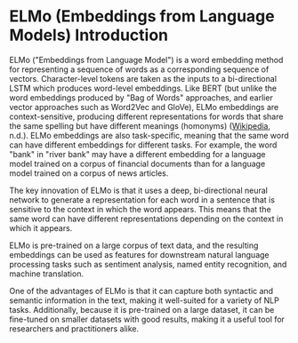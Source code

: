 # ELMo (Embeddings from Language Models) Introduction

ELMo ("Embeddings from Language Model") is a word embedding method for representing a sequence of words as a corresponding sequence of vectors. Character-level tokens are taken as the inputs to a bi-directional LSTM which produces word-level embeddings. Like BERT (but unlike the word embeddings produced by "Bag of Words" approaches, and earlier vector approaches such as Word2Vec and GloVe), ELMo embeddings are context-sensitive, producing different representations for words that share the same spelling but have different meanings (homonyms) \([Wikipedia](https://en.wikipedia.org/wiki/ELMo), n.d.). ELMo embeddings are also task-specific, meaning that the same word can have different embeddings for different tasks. For example, the word "bank" in "river bank" may have a different embedding for a language model trained on a corpus of financial documents than for a language model trained on a corpus of news articles.

The key innovation of ELMo is that it uses a deep, bi-directional neural network to generate a representation for each word in a sentence that is sensitive to the context in which the word appears. This means that the same word can have different representations depending on the context in which it appears.

ELMo is pre-trained on a large corpus of text data, and the resulting embeddings can be used as features for downstream natural language processing tasks such as sentiment analysis, named entity recognition, and machine translation.

One of the advantages of ELMo is that it can capture both syntactic and semantic information in the text, making it well-suited for a variety of NLP tasks. Additionally, because it is pre-trained on a large dataset, it can be fine-tuned on smaller datasets with good results, making it a useful tool for researchers and practitioners alike.

<!-- Information was collected from wikipedia and chat GPT -->
